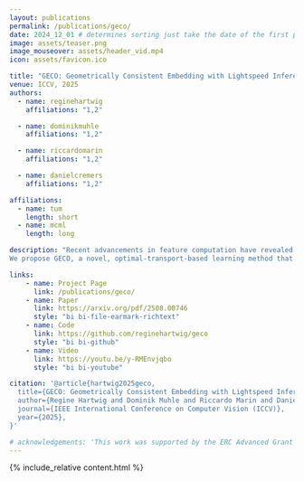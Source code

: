 ```yaml
---
layout: publications
permalink: /publications/geco/
date: 2024_12_01 # determines sorting just take the date of the first publication as YYYY_MM_DD
image: assets/teaser.png
image_mouseover: assets/header_vid.mp4
icon: assets/favicon.ico

title: "GECO: Geometrically Consistent Embedding with Lightspeed Inference"
venue: ICCV, 2025
authors:
  - name: reginehartwig
    affiliations: "1,2"

  - name: dominikmuhle
    affiliations: "1,2"

  - name: riccardomarin
    affiliations: "1,2"

  - name: danielcremers
    affiliations: "1,2"

affiliations:
  - name: tum
    length: short
  - name: mcml
    length: long

description: "Recent advancements in feature computation have revealed that self-supervised feature extractors can recognize semantic correspondences. However, these features often lack an understanding of objects' underlying 3D geometry. In this paper, we focus on learning features capable of semantically characterizing parts distinguished by their geometric properties, e.g., left/right eyes or front/back legs. 
We propose GECO, a novel, optimal-transport-based learning method that obtains features geometrically coherent, well-characterizing symmetric points. GECO uses a lightweight model architecture that results in a fast inference, capable of processing images at 30fps. Our method is interpretable and generalizes across datasets, achieving state-of-the-art performance on PFPascal, APK, and CUB datasets improving by 6.0%, 6.2%, and 4.1% respectively. We achieve a speed-up of 98.2% compared to previous methods by using a smaller backbone and a more efficient training scheme. Finally, we find PCK insufficient to analyze the geometrical properties of the features. Hence, we expand our analysis, proposing novel metrics and insights that will be instrumental in developing more geometrically-aware methods."

links:
    - name: Project Page
      link: /publications/geco/
    - name: Paper
      link: https://arxiv.org/pdf/2508.00746
      style: "bi bi-file-earmark-richtext"
    - name: Code
      link: https://github.com/reginehartwig/geco
      style: "bi bi-github"
    - name: Video
      link: https://youtu.be/y-RMEnvjqbo
      style: "bi bi-youtube"

citation: '@article{hartwig2025geco,
  title={GECO: Geometrically Consistent Embedding with Lightspeed Inference},
  author={Regine Hartwig and Dominik Muhle and Riccardo Marin and Daniel Cremers},
  journal={IEEE International Conference on Computer Vision (ICCV)},
  year={2025},
}'

# acknowledgements: 'This work was supported by the ERC Advanced Grant SIMULACRON, cby the Federal Ministry for the Environment, Nature Conservation, Nuclear Safety and Consumer Protection (BMUV) through the AuSeSol-AI project (grant 67KI21007A), and by the TUM Georg Nemetschek Institute Artificial Intelligence for the Built World (GNI) through the AICC project.'
---
```



{% include_relative content.html %}